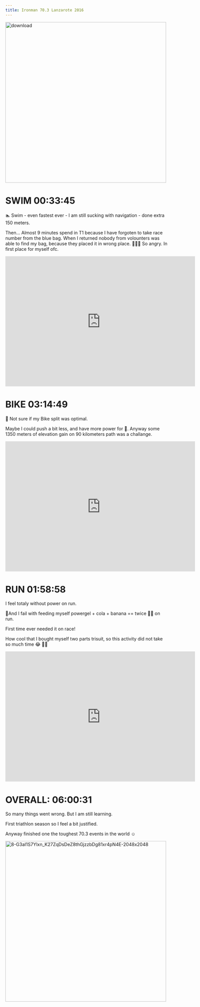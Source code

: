 ```yaml
---
title: Ironman 70.3 Lanzarote 2016
---
```



<a data-flickr-embed="true"  href="https://www.flickr.com/photos/49424339@N02/36726835766/in/dateposted-public/" title="download"><img src="https://farm5.staticflickr.com/4438/36726835766_0b3bcc5365.jpg" width="500" height="500" alt="download"></a><script async src="//embedr.flickr.com/assets/client-code.js" charset="utf-8"></script>


SWIM 00:33:45
=============

🏊 Swim - even fastest ever - I am still sucking with navigation - done extra 150 meters. 

Then... Almost 9 minutes spend in T1 because I have forgoten to take race number from the blue bag. When I returned nobody from volounters was able to find my bag, because they placed it in wrong place. 😤😤😤 So angry. In first place for myself ofc. 

<iframe height='405' width='590' frameborder='0' allowtransparency='true' scrolling='no' src='https://www.strava.com/activities/723231155/embed/b9b15f0ca743d85548b1e761e94745b10874fdd7'></iframe>


BIKE 03:14:49
=============

🚴 Not sure if my Bike split was optimal. 

Maybe I could push a bit less, and have more power for 🏃. Anyway some 1350 meters of elevation gain on 90 kilometers path was a challange.

<iframe height='405' width='590' frameborder='0' allowtransparency='true' scrolling='no' src='https://www.strava.com/activities/723231375/embed/465086efe123b2509c031be7653330372485e011'></iframe>


RUN 01:58:58
============

I feel totaly without power on run. 

🍴And I fail with feeding myself powergel + cola + banana == twice 💩💩 on run. 

First time ever needed it on race! 

How cool that I bought myself two parts trisuit, so this activity did not take so much time 😂 😬😬 

<iframe height='405' width='590' frameborder='0' allowtransparency='true' scrolling='no' src='https://www.strava.com/activities/723231243/embed/009cb93013156a60873e0cdcab13ba1ce2fef6ac'></iframe>


OVERALL: 06:00:31
=================

So many things went wrong. But I am still learning. 

First triathlon season so I feel a bit justified. 

Anyway finished one the toughest 70.3 events in the world ☺️

<a data-flickr-embed="true"  href="https://www.flickr.com/photos/49424339@N02/36774033865/in/dateposted-public/" title="8-G3aI1S7Ylxn_K27ZqDsDeZ8thGjzzbDg81xr4pN4E-2048x2048"><img src="https://farm5.staticflickr.com/4393/36774033865_539e0c38ac.jpg" width="500" height="500" alt="8-G3aI1S7Ylxn_K27ZqDsDeZ8thGjzzbDg81xr4pN4E-2048x2048"></a><script async src="//embedr.flickr.com/assets/client-code.js" charset="utf-8"></script>
